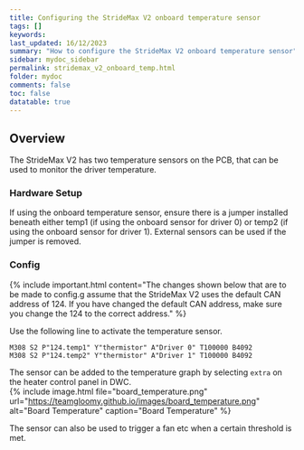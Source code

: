 ```yaml
---
title: Configuring the StrideMax V2 onboard temperature sensor
tags: []
keywords: 
last_updated: 16/12/2023
summary: "How to configure the StrideMax V2 onboard temperature sensor"
sidebar: mydoc_sidebar
permalink: stridemax_v2_onboard_temp.html
folder: mydoc
comments: false
toc: false
datatable: true
---
```


## Overview

The StrideMax V2 has two temperature sensors on the PCB, that can be used to monitor the driver temperature.

### Hardware Setup

If using the onboard temperature sensor, ensure there is a jumper installed beneath either temp1 (if using the onboard sensor for driver 0) or temp2 (if using the onboard sensor for driver 1). External sensors can be used if the jumper is removed.  

### Config

{% include important.html content="The changes shown below that are to be made to config.g assume that the StrideMax V2 uses the default CAN address of 124. If you have changed the default CAN address, make sure you change the 124 to the correct address." %}

Use the following line to activate the temperature sensor.  

```text
M308 S2 P"124.temp1" Y"thermistor" A"Driver 0" T100000 B4092
M308 S2 P"124.temp2" Y"thermistor" A"Driver 1" T100000 B4092
```

The sensor can be added to the temperature graph by selecting `extra` on the heater control panel in DWC.  
{% include image.html file="board_temperature.png" url="<https://teamgloomy.github.io/images/board_temperature.png>" alt="Board Temperature" caption="Board Temperature" %}  

The sensor can also be used to trigger a fan etc when a certain threshold is met.
